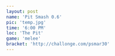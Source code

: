 ```yaml
---
layout: post
name: 'Pit Smash 0.6'
pic: 'temp.jpg'
time: '6:00 PM'
loc: 'The Pit'
game: 'melee'
bracket: 'http://challonge.com/psmar30'
---
```

